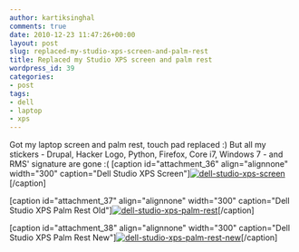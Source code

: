 ```yaml
---
author: kartiksinghal
comments: true
date: 2010-12-23 11:47:26+00:00
layout: post
slug: replaced-my-studio-xps-screen-and-palm-rest
title: Replaced my Studio XPS screen and palm rest
wordpress_id: 39
categories:
- post
tags:
- dell
- laptop
- xps
---
```


Got my laptop screen and palm rest, touch pad replaced :) But all my stickers - Drupal, Hacker Logo, Python, Firefox, Core i7, Windows 7 - and RMS' signature are gone :(
[caption id="attachment_36" align="alignnone" width="300" caption="Dell Studio XPS Screen"][![dell-studio-xps-screen](http://k4rtik.files.wordpress.com/2010/12/dell-studio-xps-screen.jpg?w=300)](http://k4rtik.files.wordpress.com/2010/12/dell-studio-xps-screen.jpg)[/caption]

[caption id="attachment_37" align="alignnone" width="300" caption="Dell Studio XPS Palm Rest Old"][![dell-studio-xps-palm-rest](http://k4rtik.files.wordpress.com/2010/12/dell-studio-xps-palm-rest.jpg?w=300)](http://k4rtik.files.wordpress.com/2010/12/dell-studio-xps-palm-rest.jpg)[/caption]

[caption id="attachment_38" align="alignnone" width="300" caption="Dell Studio XPS Palm Rest New"][![dell-studio-xps-palm-rest-new](http://k4rtik.files.wordpress.com/2010/12/dell-studio-xps-palm-rest-new.jpg?w=300)](http://k4rtik.files.wordpress.com/2010/12/dell-studio-xps-palm-rest-new.jpg)[/caption]
